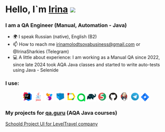 <h1>Hello, I`m <a href="(https://github.com/irinamolodtsova)" target="_blank">Irina</a> 
<img src="https://github.com/blackcater/blackcater/raw/main/images/Hi.gif" height="32"/></h1>
<h3>I am a QA Engineer (Manual, Automation - Java)</h3>

- 🌍 I speak Russian (native), English (B2)
- 📫 How to reach me irinamolodtsovabusiness@gmail.com or @IrinaSharkies (Telegram)
- 💻 A little about experience: I am working as a Manual QA since 2022, since late 2024 took AQA Java classes and started to write auto-tests using Java - Selenide



### I use:

<p align="center">
<img width="6%" title="IntelliJ IDEA" src="media/Intelij_IDEA.svg">
<img width="6%" title="Java" src="media/Java.svg">
<img width="6%" title="Selenide" src="media/Selenide.svg">
<img width="6%" title="Selenoid" src="media/Selenoid.svg">
<img width="6%" title="Allure Report" src="media/Allure_Report.svg">
<img width="5%" title="Allure TestOps" src="media/AllureTestOps.svg">
<img width="6%" title="Gradle" src="media/Gradle.svg">
<img width="6%" title="JUnit5" src="media/JUnit5.svg">
<img width="6%" title="GitHub" src="media/GitHub.svg">
<img width="6%" title="Jenkins" src="media/Jenkins.svg">
<img width="6%" title="Telegram" src="media/Telegram.svg">
<img width="5%" title="Jira" src="media/Jira.svg">
</p>

### My projects for [qa.guru](https://qa.guru/) (AQA Java courses)

[Schoold Project UI for LevelTravel company](https://github.com/irinamolodtsova/LevelTravel_Irina)





